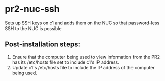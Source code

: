 # pr2-nuc-ssh
Sets up SSH keys on c1 and adds them on the NUC so that password-less SSH to the NUC is possible

## Post-installation steps:
1. Ensure that the computer being used to view information from the PR2 has its /etc/hosts file set to include c1's IP address.
2. Update c1's /etc/hosts file to include the IP address of the computer being used.
